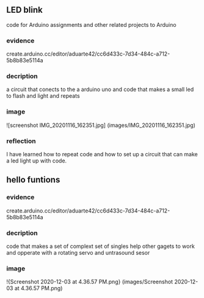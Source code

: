 ## LED blink 
code for Arduino assignments and other related projects to Arduino  
### evidence 
create.arduino.cc/editor/aduarte42/cc6d433c-7d34-484c-a712-5b8b83e5114a

### decription 
a circuit that conects to the a arduino uno and code that makes a small led to flash and light and repeats 

### image 
![screenshot IMG_20201116_162351.jpg] (images/IMG_20201116_162351.jpg)

### reflection 
I have learned how to repeat code and how to set up a circuit that can make a led light up with code. 

## hello funtions 

### evidence
create.arduino.cc/editor/aduarte42/cc6d433c-7d34-484c-a712-5b8b83e5114a
### decription
code that makes a set of complext set of singles help other gagets to work and opperate with a rotating servo and untrasound sesor

### image 
!{Screenshot 2020-12-03 at 4.36.57 PM.png} (images/Screenshot 2020-12-03 at 4.36.57 PM.png)
